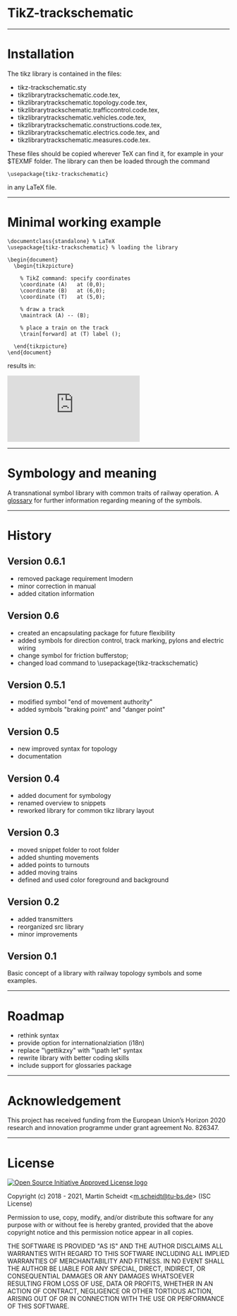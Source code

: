 # TikZ-trackschematic

------------

# Installation

The tikz library is contained in the files:
* tikz-trackschematic.sty
* tikzlibrarytrackschematic.code.tex,
* tikzlibrarytrackschematic.topology.code.tex,
* tikzlibrarytrackschematic.trafficcontrol.code.tex,
* tikzlibrarytrackschematic.vehicles.code.tex,
* tikzlibrarytrackschematic.constructions.code.tex,
* tikzlibrarytrackschematic.electrics.code.tex, and
* tikzlibrarytrackschematic.measures.code.tex.

These files should be copied wherever TeX can find it, for example in your $TEXMF folder.
The library can then be loaded through the command
```TeX
\usepackage{tikz-trackschematic}
```
in any LaTeX file.

------------

# Minimal working example

```TeX
\documentclass{standalone} % LaTeX
\usepackage{tikz-trackschematic} % loading the library

\begin{document}
  \begin{tikzpicture}

    % TikZ command: specify coordinates
    \coordinate (A)   at (0,0);
    \coordinate (B)   at (6,0);
    \coordinate (T)   at (5,0);

    % draw a track
    \maintrack (A) -- (B);

    % place a train on the track
    \train[forward] at (T) label ();

  \end{tikzpicture}
\end{document}
```
results in:

![train on a track](https://glossary.ivev.bau.tu-bs.de/tiki-download_file.php?fileId=28&display&scale=.4 "train on a track")

------------

# Symbology and meaning

A transnational symbol library with common traits of railway operation. 
A [glossary](https://glossary.ivev.bau.tu-bs.de/tiki-index.php?page=_Symbology) for further information regarding meaning of the symbols.

------------

# History

## Version 0.6.1
  
  * removed package requirement lmodern
  * minor correction in manual
  * added citation information

## Version 0.6

  * created an encapsulating package for future flexibility
  * added symbols for direction control, track marking, pylons and electric wiring
  * change symbol for friction bufferstop;
  * changed load command to \usepackage{tikz-trackschematic}

## Version 0.5.1
  
  * modified symbol "end of movement authority"
  * added symbols "braking point" and "danger point"

## Version 0.5
  
  * new improved syntax for topology
  * documentation

## Version 0.4

  * added document for symbology
  * renamed overview to snippets
  * reworked library for common tikz library layout

## Version 0.3

  * moved snippet folder to root folder
  * added shunting movements
  * added points to turnouts
  * added moving trains
  * defined and used color foreground and background


## Version 0.2

  * added transmitters
  * reorganized src library
  * minor improvements

## Version 0.1

  Basic concept of a library with railway topology symbols and some examples.

------------

# Roadmap

  * rethink syntax
  * provide option for internationalziation (i18n)
  * replace "\gettikzxy" with "\path let" syntax
  * rewrite library with better coding skills
  * include support for glossaries package

------------

# Acknowledgement

  This project has received funding from the European Union’s Horizon 2020 research and innovation programme under grant agreement No. 826347.

------------

# License
  
  [![Open Source Initiative Approved License logo](https://opensource.org/files/OSIApproved_100X125.png "Open Source Initiative Approved License logo")](https://opensource.org)

  Copyright (c) 2018 - 2021, Martin Scheidt \<m.scheidt@tu-bs.de\> (ISC License)

  Permission to use, copy, modify, and/or distribute this software for any purpose with or without fee is hereby granted, provided that the above copyright notice and this permission notice appear in all copies.

  THE SOFTWARE IS PROVIDED "AS IS" AND THE AUTHOR DISCLAIMS ALL WARRANTIES WITH REGARD TO THIS SOFTWARE INCLUDING ALL IMPLIED WARRANTIES OF MERCHANTABILITY AND FITNESS. IN NO EVENT SHALL THE AUTHOR BE LIABLE FOR ANY SPECIAL, DIRECT, INDIRECT, OR CONSEQUENTIAL DAMAGES OR ANY DAMAGES WHATSOEVER RESULTING FROM LOSS OF USE, DATA OR PROFITS, WHETHER IN AN ACTION OF CONTRACT, NEGLIGENCE OR OTHER TORTIOUS ACTION, ARISING OUT OF OR IN CONNECTION WITH THE USE OR PERFORMANCE OF THIS SOFTWARE.